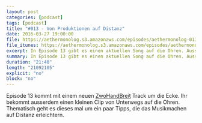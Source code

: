 ```yaml
---
layout: post
categories: [podcast]
tags: [podcast]
title: "#013 - Von Produktionen auf Distanz"
date: 2016-03-27 19:00:00
file: https://aethermonolog.s3.amazonaws.com/episodes/aethermonolog-013.mp3
file_itunes: https://aethermonolog.s3.amazonaws.com/episodes/aethermonolog-013.m4a
excerpt: In Episode 13 gibt es einen aktuellen Song auf die Ohren. Ausserdem geht es darum, was das Musikmachen auf Distanz erleichtert.
summary: In Episode 13 gibt es einen aktuellen Song auf die Ohren. Ausserdem geht es darum, was das Musikmachen auf Distanz erleichtert.
duration: "21:40"
length: "21092105"
explicit: "no"
block: "no"
---
```


Episode 13 kommt mit einem neuen [ZwoHandBreit](http://zwohandbreit.de) Track um die Ecke. Ihr bekommt ausserdem einen kleinen Clip von Unterwegs auf die Ohren. Thematisch geht es dieses mal um ein paar Tipps, die das Musikmachen auf Distanz erleichtern.
